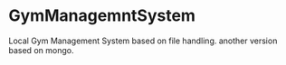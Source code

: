 # GymManagemntSystem
Local Gym Management System
based on file handling.
another version based on mongo.
